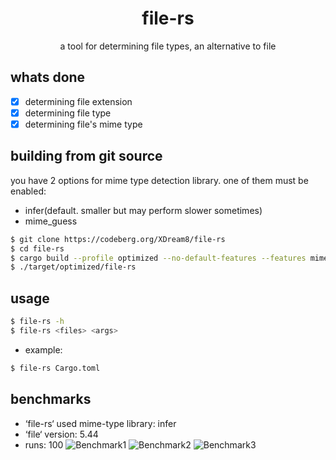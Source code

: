 <div align="center">
    <h1>file-rs</h1>
    <p>a tool for determining file types, an alternative to file</p>
</div>

## whats done

- [x] determining file extension
- [x] determining file type
- [x] determining file's mime type

## building from git source
you have 2 options for mime type detection library. one of them must be enabled:
- infer(default. smaller but may perform slower sometimes)
- mime_guess

```sh
$ git clone https://codeberg.org/XDream8/file-rs
$ cd file-rs
$ cargo build --profile optimized --no-default-features --features mime_guess
$ ./target/optimized/file-rs
```

## usage

```sh
$ file-rs -h
$ file-rs <files> <args>
```

- example:

```sh
$ file-rs Cargo.toml
```

## benchmarks
- ‘file-rs‘ used mime-type library: infer
- ‘file‘ version: 5.44
- runs: 100
![Benchmark1](https://codeberg.org/XDream8/file-rs/raw/branch/main/bench1.png)
![Benchmark2](https://codeberg.org/XDream8/file-rs/raw/branch/main/bench2.png)
![Benchmark3](https://codeberg.org/XDream8/file-rs/raw/branch/main/bench3.png)
